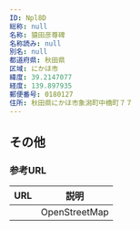 ```yaml
---
ID: Npl8D
総称: null
名称: 猿田彦尊碑
名称読み: null
別名: null
都道府県: 秋田県
区域: にかほ市
緯度: 39.2147077
経度: 139.897935
郵便番号: 0180127
住所: 秋田県にかほ市象潟町中橋町７７
---
```


## その他

### 参考URL

| URL | 説明          |
| --- | ------------- |
|     | OpenStreetMap |
